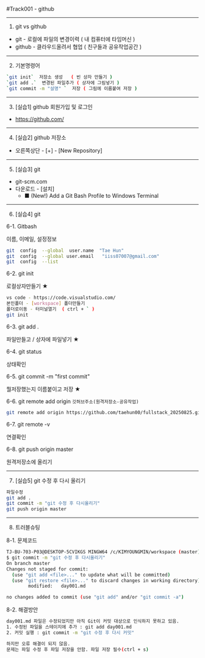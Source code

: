#Track001 -  github

---
1. git  vs  github
- git - 로컬에 파일의 변경이력 ( 내 컴퓨터에 타임머신 )
- github - 클라우드올려서 협업 ( 친구들과 공유작업공간 )

---
2. 기본명령어
```bash
`git init`  저장소 생성   ( 빈 상자 만들기 )
`git add .`  변경된 파일추가 ( 상자에 그림넣기 )
`git commit -m "설명" `  저장 ( 그림에 이름붙여 저장 )
```

---
3. [실습1] github 회원가입 및 로그인
 -  https://github.com/

---
4. [실습2] github 저장소
-  오른쪽상단 - [+] - [New Repository]

---
5. [실습3] git
- git-scm.com
- 다운로드 - [설치] 
   - ■ (New!) Add a Git Bash Profile to Windows Terminal

---
6. [실습4] git 

6-1.  Gitbash

이름, 이메일, 설정정보 
```bash
git  config  --global  user.name  "Tae Hun"
git  config  --global user.email   "iiss07007@gmail.com"
git  config  --list
```
6-2.  git init

로컬상자만들기 ★
```bash
vs code - https://code.visualstudio.com/
본인폴더 - [workspace] 폴더만들기
폴더로이동 - 터미널열기  ( ctrl + ` )
git init
```

6-3.  git add .

파일만들고 / 상자에 파일넣기  ★

6-4.  git status

상태확인

6-5.  git commit  -m "first commit"  

   뭘저장했는지 이름붙이고 저장  ★

6-6.  git  remote  add  origin   `깃허브주소(원격저장소-공유작업)`

```bash
git remote add origin https://github.com/taehun00/fullstack_20250825.git
```

6-7.  git  remote  -v

연결확인

6-8.  git  push origin master

원격저장소에 올리기

---
7. [실습5] git 수정 후 다시 올리기
```bash
파일수정
git add .
git commit -m "git 수정 후 다시올리기"
git push origin master
```
---
8. 트러블슈팅

8-1. 문제코드
```bash
TJ-BU-703-P03@DESKTOP-5CVIKGS MINGW64 /c/KIMYOUNGMIN/workspace (master)
$ git commit -m "git 수정 후 다시올리기"
On branch master
Changes not staged for commit:
  (use "git add <file>..." to update what will be committed)
  (use "git restore <file>..." to discard changes in working directory)       
        modified:   day001.md

no changes added to commit (use "git add" and/or "git commit -a")
```

8-2. 해결방안
```bash
day001.md 파일은 수정되었지만 아직 Git이 커밋 대상으로 인식하지 못하고 있음.
1. 수정된 파일을 스테이지에 추가 : git add day001.md
2. 커밋 실행 : git commit -m "git 수정 후 다시 커밋"
```
```bash
하지만 오류 해결이 되지 않음.
문제는 파일 수정 후 파일 저장을 안함. 파일 저장 필수(ctrl + s)
```